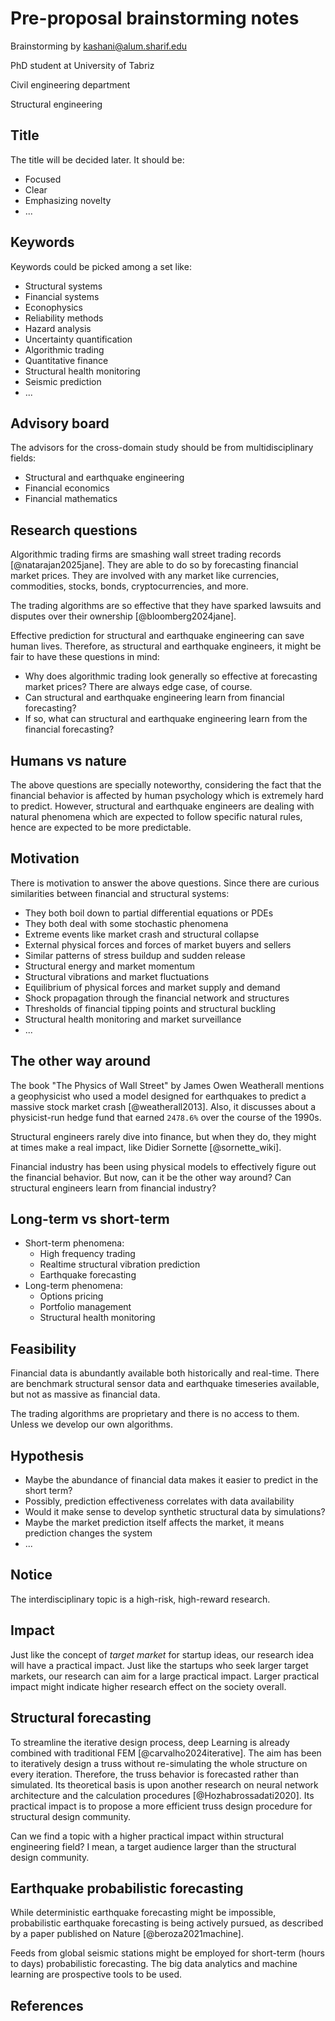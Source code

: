 # Pre-proposal brainstorming notes

Brainstorming by kashani@alum.sharif.edu

PhD student at University of Tabriz

Civil engineering department

Structural engineering


## Title

The title will be decided later. It should be:

* Focused
* Clear
* Emphasizing novelty
* ...

## Keywords

Keywords could be picked among a set like:

* Structural systems
* Financial systems
* Econophysics
* Reliability methods
* Hazard analysis
* Uncertainty quantification
* Algorithmic trading
* Quantitative finance
* Structural health monitoring
* Seismic prediction
* ...

## Advisory board

The advisors for the cross-domain study should be from multidisciplinary fields:

* Structural and earthquake engineering
* Financial economics
* Financial mathematics

## Research questions

Algorithmic trading firms are smashing wall street trading records [@natarajan2025jane]. They are able to do so by forecasting financial market prices. They are involved with any market like currencies, commodities, stocks, bonds, cryptocurrencies, and more.

The trading algorithms are so effective that they have sparked lawsuits and disputes over their ownership [@bloomberg2024jane].

Effective prediction for structural and earthquake engineering can save human lives. Therefore, as structural and earthquake engineers, it might be fair to have these questions in mind:

* Why does algorithmic trading look generally so effective at forecasting market prices? There are always edge case, of course.
* Can structural and earthquake engineering learn from financial forecasting?
* If so, what can structural and earthquake engineering learn from the financial forecasting?

## Humans vs nature

The above questions are specially noteworthy, considering the fact that the financial behavior is affected by human psychology which is extremely hard to predict. However, structural and earthquake engineers are dealing with natural phenomena which are expected to follow specific natural rules, hence are expected to be more predictable.

## Motivation

There is motivation to answer the above questions. Since there are curious similarities between financial and structural systems:

* They both boil down to partial differential equations or PDEs
* They both deal with some stochastic phenomena
* Extreme events like market crash and structural collapse
* External physical forces and forces of market buyers and sellers
* Similar patterns of stress buildup and sudden release
* Structural energy and market momentum
* Structural vibrations and market fluctuations
* Equilibrium of physical forces and market supply and demand
* Shock propagation through the financial network and structures
* Thresholds of financial tipping points and structural buckling
* Structural health monitoring and market surveillance
* ...

## The other way around

The book "The Physics of Wall Street" by James Owen Weatherall mentions a geophysicist who used a model designed for earthquakes to predict a massive stock market crash [@weatherall2013]. Also, it discusses about a physicist-run hedge fund that earned `2478.6%` over the course of the 1990s.

Structural engineers rarely dive into finance, but when they do, they might at times make a real impact, like Didier Sornette [@sornette_wiki].

Financial industry has been using physical models to effectively figure out the financial behavior. But now, can it be the other way around? Can structural engineers learn from financial industry?

## Long-term vs short-term

* Short-term phenomena:
   * High frequency trading
   * Realtime structural vibration prediction
   * Earthquake forecasting
* Long-term phenomena:
   * Options pricing
   * Portfolio management
   * Structural health monitoring

## Feasibility

Financial data is abundantly available both historically and real-time. There are benchmark structural sensor data and earthquake timeseries available, but not as massive as financial data.

The trading algorithms are proprietary and there is no access to them. Unless we develop our own algorithms.

## Hypothesis

* Maybe the abundance of financial data makes it easier to predict in the short term?
* Possibly, prediction effectiveness correlates with data availability
* Would it make sense to develop synthetic structural data by simulations?
* Maybe the market prediction itself affects the market, it means prediction changes the system
* ...

## Notice

The interdisciplinary topic is a high-risk, high-reward research.

## Impact

Just like the concept of _target market_ for startup ideas, our research idea will have a practical impact. Just like the startups who seek larger target markets, our research can aim for a large practical impact. Larger practical impact might indicate higher research effect on the society overall.

## Structural forecasting

To streamline the iterative design process, deep Learning is already combined with traditional FEM [@carvalho2024iterative]. The aim has been to iteratively design a truss without re-simulating the whole structure on every iteration. Therefore, the truss behavior is forecasted rather than simulated. Its theoretical basis is upon another research on neural network architecture and the calculation procedures [@Hozhabrossadati2020]. Its practical impact is to propose a more efficient truss design procedure for structural design community.

Can we find a topic with a higher practical impact within structural engineering field? I mean, a target audience larger than the structural design community.

## Earthquake probabilistic forecasting

While deterministic earthquake forecasting might be impossible, probabilistic earthquake forecasting is being actively pursued, as described by a paper published on Nature [@beroza2021machine].

Feeds from global seismic stations might be employed for short-term (hours to days) probabilistic forecasting. The big data analytics and machine learning are prospective tools to be used.

## References
